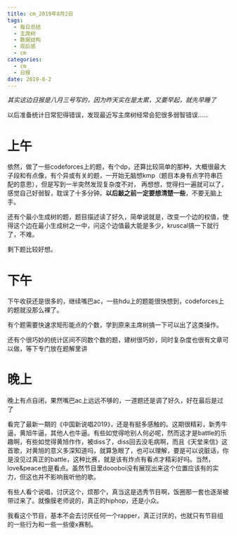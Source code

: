 ```yaml
---
title: cm_2019年8月2日
tags: 
  - 每日总结
  - 主席树
  - 数据结构
  - 观后感
  - cm
categories:
  - cm
  - 日报
date: 2019-8-2
---
```


*其实这边日报是八月三号写的，因为昨天实在是太累，又要早起，就先早睡了*

以后准备统计日常犯得错误，发现最近写主席树经常会犯很多弱智错误......
<!-- more -->
# 上午

依然，做了一些codeforces上的题，有个dp，还算比较简单的那种，大概很最大子段和有点像，有个异或有关的题，一开始无脑想kmp（题目本身有点字符串匹配的意思），但是写到一半突然发现复杂度不对， 再想想，觉得扫一遍就可以了，感觉自己好弱智，耽误了十多分钟。**以后敲之前一定要想清楚一些**，不要无脑上手。

还有个最小生成树的题，题目描述读了好久，简单说就是，改变一个边的权值，使得这个边在最小生成树之一中，问这个边值最大能是多少，kruscal搞一下就行了，不难。

剩下题比较好想。

# 下午

下午收获还是很多的，继续嘴巴ac，一些hdu上的题能很快想到，codeforces上的题就没那么裸了。

有个题需要快速求矩形能点的个数，学到原来主席树搞一下可以出了这类操作。

还有个很巧妙的统计区间不同数个数的题，建树很巧妙，同时复杂度也很有文章可以做，等下专门放在题解里讲

# 晚上

晚上有点自闭，果然嘴巴ac上远远不够的，一道题还是调了好久，好在最后是过了

看完了最新一期的《中国新说唱2019》，还是有挺多感触的。这期很精彩，新秀牛逼，黄旭牛逼，其他人也牛逼。有些如觉得呛别人何必呢，然而这才是battle的乐趣啊，有些如觉得黄旭作作，被diss了，diss回去没毛病啊，而且《天堂来信》这首歌，对黄旭的意义多深知道吗，就算急眼了，也可以理解，要是可以说脏话，你是没见过真正的battle，这种比赛，就是该有炸点有看点才精彩好吗。当然，love&peace也是看点。虽然节目里doooboi没有展现出来这个位置应该有的实力，但这也并不影响我听他的歌。

有些人看个说唱，讨厌这个，烦那个，真当这是选秀节目啊，饭圈那一套也逐渐被带过来了。就像膜老师说的，真正的hiphop，还是小众。

我看这个节目，基本不会去讨厌任何一个rapper，真正讨厌的，也就只有节目组的一些行为和一些一些傻x赛制。

